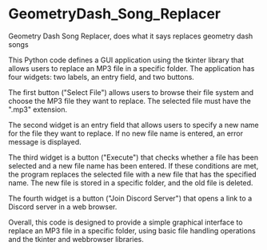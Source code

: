 # GeometryDash_Song_Replacer
Geometry Dash Song Replacer, does what it says replaces geometry dash songs

This Python code defines a GUI application using the tkinter library that allows users to replace an MP3 file in a specific folder. The application has four widgets: two labels, an entry field, and two buttons.

The first button ("Select File") allows users to browse their file system and choose the MP3 file they want to replace. The selected file must have the ".mp3" extension.

The second widget is an entry field that allows users to specify a new name for the file they want to replace. If no new file name is entered, an error message is displayed.

The third widget is a button ("Execute") that checks whether a file has been selected and a new file name has been entered. If these conditions are met, the program replaces the selected file with a new file that has the specified name. The new file is stored in a specific folder, and the old file is deleted.

The fourth widget is a button ("Join Discord Server") that opens a link to a Discord server in a web browser.

Overall, this code is designed to provide a simple graphical interface to replace an MP3 file in a specific folder, using basic file handling operations and the tkinter and webbrowser libraries.
